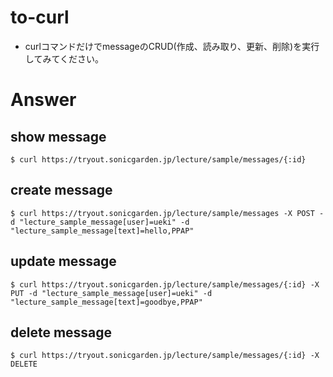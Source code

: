 # to-curl

- curlコマンドだけでmessageのCRUD(作成、読み取り、更新、削除)を実行してみてください。

# Answer

## show message
```shell
$ curl https://tryout.sonicgarden.jp/lecture/sample/messages/{:id}
```

## create message
```shell
$ curl https://tryout.sonicgarden.jp/lecture/sample/messages -X POST -d "lecture_sample_message[user]=ueki" -d "lecture_sample_message[text]=hello,PPAP"
```

## update message
```shell
$ curl https://tryout.sonicgarden.jp/lecture/sample/messages/{:id} -X PUT -d "lecture_sample_message[user]=ueki" -d "lecture_sample_message[text]=goodbye,PPAP"
```

## delete message

```shell
$ curl https://tryout.sonicgarden.jp/lecture/sample/messages/{:id} -X DELETE
```